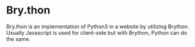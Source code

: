 # Bry.thon

Bry.thon is an implementation of Python3 in a website by utilizing Brython. Usually Javascript is used for client-side but with Brython, Python can do the same.
